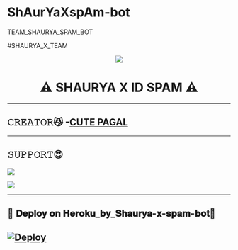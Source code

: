 # ShAurYaXspAm-bot
TEAM_SHAURYA_SPAM_BOT

 #SHAURYA_X_TEAM

<p align="center">
  <img src="https://te.legra.ph/file/a63b006e495a7c5ff9ccc.jpg">
</p>
<h1 align="center">
  <b>⚠️ SHAURYA X ID SPAM ⚠️</b>
</h1>

-------------------------------------------------


## 𝙲𝚁𝙴𝙰𝚃𝙾𝚁😼 -[CUTE PAGAL](https://t.me/II_TSF_CO_OWNER_II)

-------------------------------------------------

## 𝚂𝚄𝙿𝙿𝙾𝚁𝚃😍
                          
<a href="https://t.me/team_shaurya"><img src="https://img.shields.io/badge/Join-SUPPORT%20GROUP-red.svg?logo=Telegram"></a>
                    
<a href="https://t.me/team_shaurya_group"><img src="https://img.shields.io/badge/Join-SUPPORT%20CHANNEL-red.svg?logo=Telegram"></a>

-------------------------------------------------
## 🚀 𝐃𝐞𝐩𝐥𝐨𝐲 𝐨𝐧 𝐇𝐞𝐫𝐨𝐤𝐮_𝐛𝐲_𝐒𝐡𝐚𝐮𝐫𝐲𝐚-𝐱-𝐬𝐩𝐚𝐦-𝐛𝐨𝐭💋
[![Deploy](https://www.herokucdn.com/deploy/button.svg)](https://heroku.com/deploy?template=https://github.com/shauryateam/ShAurYaXspAm-bot)
------------------------------------------------

